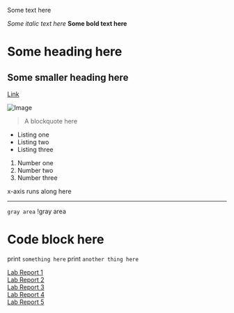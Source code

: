 Some text here

*Some italic text here*
**Some bold text here**
# Some heading here
## Some smaller heading here
[Link](http://minesweeperonline.com)

![Image](https://ecdn.teacherspayteachers.com/thumbitem/Dice-and-Dominoes-Clipart-Graphics-FREE-1497374706/original-306749-3.jpg)

>A blockquote here
* Listing one
* Listing two
* Listing three

1. Number one
2. Number two
3. Number three

x-axis runs along here
___

`gray area` !gray area
# Code block here
print `something here`
print `another thing here`

[Lab Report 1](https://alixintong.github.io/cse15l-lab-reports/lab-report-1-week-2.html)
\
[Lab Report 2](https://alixintong.github.io/cse15l-lab-reports/lab-report-2-week-4.html)
\
[Lab Report 3](https://alixintong.github.io/cse15l-lab-reports/lab-report-3-week-6.html)
\
[Lab Report 4](https://alixintong.github.io/cse15l-lab-reports/lab-report-4-week-8.html)
\
[Lab Report 5](https://alixintong.github.io/cse15l-lab-reports/lab-report-5-week-10.html)
